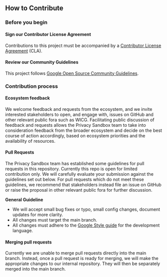 ## **How to Contribute**

### **Before you begin**

#### **Sign our Contributor License Agreement**

Contributions to this project must be accompanied by a
[Contributor License Agreement](https://cla.developers.google.com/about) (CLA).

#### **Review our Community Guidelines**

This project follows [Google Open Source Community Guidelines](https://opensource.google/conduct/).

### **Contribution process**

#### **Ecosystem feedback**

We welcome feedback and requests from the ecosystem, and we invite interested stakeholders to open,
and engage with, issues on GitHub and other relevant public fora such as WICG. Facilitating public
discussion of feedback and requests allows the Privacy Sandbox team to take into consideration
feedback from the broader ecosystem and decide on the best course of action accordingly, based on
ecosystem priorities and the availability of resources.

#### **Pull Requests**

The Privacy Sandbox team has established some guidelines for pull requests in this repository.
Currently this repo is open for limited contribution only. We will carefully evaluate your
submission against the guidelines set out below. For pull requests which do not meet these
guidelines, we recommend that stakeholders instead file an issue on GitHub or raise the proposal in
other relevant public fora for further discussion.

**General Guideline**

-   We will accept small bug fixes or typo, small config changes, document updates for more clarity.
-   All changes must target the main branch.
-   All changes must adhere to the [Google Style guide](https://google.github.io/styleguide/) for
    the development language.

#### **Merging pull requests**

Currently we are unable to merge pull requests directly into the main branch. Instead, once a pull
request is ready for merging, we will make the appropriate changes to our internal repository. They
will then be separately merged into the main branch.
